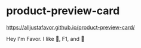 # product-preview-card

https://alljustafavor.github.io/product-preview-card/

Hey I'm Favor. I like :tea:, F1, and :pizza:
